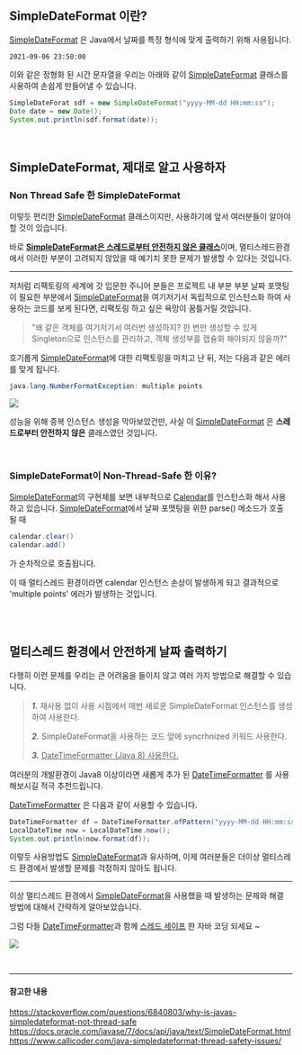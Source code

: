 ## SimpleDateFormat 이란?
[SimpleDateFormat](https://docs.oracle.com/javase/7/docs/api/java/text/SimpleDateFormat.html) 은 Java에서 날짜를 특정 형식에 맞게 출력하기 위해 사용됩니다.

```
2021-09-06 23:50:00 
```

이와 같은 정형화 된 시간 문자열을 우리는 아래와 같이 [SimpleDateFormat](https://docs.oracle.com/javase/7/docs/api/java/text/SimpleDateFormat.html) 클래스를 사용하여 손쉽게 만들어낼 수 있습니다.

```java
SimpleDateForat sdf = new SimpleDateFormat("yyyy-MM-dd HH:mm:ss");
Date date = new Date();
System.out.println(sdf.format(date));
```

<br/>

## SimpleDateFormat, 제대로 알고 사용하자
### Non Thread Safe 한 SimpleDateFormat
이렇듯 편리한 [SimpleDateFormat](https://docs.oracle.com/javase/7/docs/api/java/text/SimpleDateFormat.html) 클래스이지만, 사용하기에 앞서 여러분들이 알아야 할 것이 있습니다.

바로 <U>__[SimpleDateFormat](https://docs.oracle.com/javase/7/docs/api/java/text/SimpleDateFormat.html)은 스레드로부터 안전하지 않은 클래스__</U>이며, 멀티스레드환경에서 이러한 부분이 고려되지 않았을 때 예기치 못한 문제가 발생할 수 있다는 것입니다.

---

저처럼 리팩토링의 세계에 갓 입문한 주니어 분들은
프로젝트 내 부분 부분 날짜 포맷팅이 필요한 부분에서 [SimpleDateFormat](https://docs.oracle.com/javase/7/docs/api/java/text/SimpleDateFormat.html)을 여기저기서 독립적으로 인스턴스화 하여 사용하는 코드를 보게 된다면, 리팩토링 하고 싶은 욕망이 꿈틀거릴 것입니다.
>"왜 같은 객체를 여기저기서 여러번 생성하지? 한 번만 생성할 수 있게 Singleton으로 인스턴스를 관리하고, 객체 생성부를 캡슐화 해야되지 않을까?"

호기롭게 [SimpleDateFormat](https://docs.oracle.com/javase/7/docs/api/java/text/SimpleDateFormat.html)에 대한 리팩토링을 마치고 난 뒤, 저는 다음과 같은 에러를 맞게 됩니다.

```java
java.lang.NumberFormatException: multiple points
```

![](https://images.velog.io/images/eia51/post/60b5f805-db82-4ab1-9cd4-1804d5d30bff/a.jpg)

성능을 위해 중복 인스턴스 생성을 막아보았건만, 사실 이 [SimpleDateFormat](https://docs.oracle.com/javase/7/docs/api/java/text/SimpleDateFormat.html) 은 
__스레드로부터 안전하지 않은__ 클래스였던 것입니다.

<br/>

### SimpleDateFormat이 Non-Thread-Safe 한 이유?

[SimpleDateFormat](https://docs.oracle.com/javase/7/docs/api/java/text/SimpleDateFormat.html)의 구현체를 보면 내부적으로 [Calendar](https://docs.oracle.com/javase/7/docs/api/java/util/Calendar.html)를 인스턴스화 해서 사용하고 있습니다.
[SimpleDateFormat](https://docs.oracle.com/javase/7/docs/api/java/text/SimpleDateFormat.html)에서 날짜 포맷팅을 위한 parse() 메소드가 호출 될 때
```java
calendar.clear()
calendar.add() 
```
가 순차적으로 호출됩니다.

이 때 멀티스레드 환경이라면 calendar 인스턴스 손상이 발생하게 되고 결과적으로 'multiple points' 에러가 발생하는 것입니다.

<br/>
<br/>

## 멀티스레드 환경에서 안전하게 날짜 출력하기
다행히 이런 문제를 우리는 큰 어려움을 들이지 않고 여러 가지 방법으로 해결할 수 있습니다.

>***1.*** 재사용 없이 사용 시점에서 매번 새로운 SimpleDateFormat 인스턴스를 생성하여 사용한다.
>
>***2.*** SimpleDateFormat을 사용하는 코드 앞에 syncrhnized 키워드 사용한다.
>
>***3.*** <U>DateTimeFormatter (Java 8) 사용한다.</U>

여러분의 개발환경이 Java8 이상이라면 새롭게 추가 된 [DateTimeFormatter](https://docs.oracle.com/javase/8/docs/api/java/time/format/DateTimeFormatter.html) 를 사용해보시길 적극 추천드립니다.

[DateTimeFormatter](https://docs.oracle.com/javase/8/docs/api/java/time/format/DateTimeFormatter.html) 은 다음과 같이 사용할 수 있습니다.
```java
DateTimeFormatter df = DateTimeFormatter.ofPattern("yyyy-MM-dd HH:mm:ss")
LocalDateTime now = LocalDateTime.now();
System.out.println(now.format(df));
```

이렇듯 사용방법도 [SimpleDateFormat](https://docs.oracle.com/javase/7/docs/api/java/text/SimpleDateFormat.html)과 유사하며, 이제 여러분들은 더이상 멀티스레드 환경에서 발생할 문제를 걱정하지 않아도 됩니다.

---

이상 멀티스레드 환경에서 [SimpleDateFormat](https://docs.oracle.com/javase/7/docs/api/java/text/SimpleDateFormat.html)을 사용했을 때 발생하는 문제와 해결 방법에 대해서 간략하게 알아보았습니다.

그럼 다들 [DateTimeFormatter](https://docs.oracle.com/javase/8/docs/api/java/time/format/DateTimeFormatter.html)과 함께 <U>스레드 세이프</U> 한 자바 코딩 되세요 ~

![](https://images.velog.io/images/eia51/post/1841efa3-cbb3-4bab-8443-325b11c036bb/c.gif)

<br/>

---

#### 참고한 내용
https://stackoverflow.com/questions/6840803/why-is-javas-simpledateformat-not-thread-safe
https://docs.oracle.com/javase/7/docs/api/java/text/SimpleDateFormat.html
https://www.callicoder.com/java-simpledateformat-thread-safety-issues/
